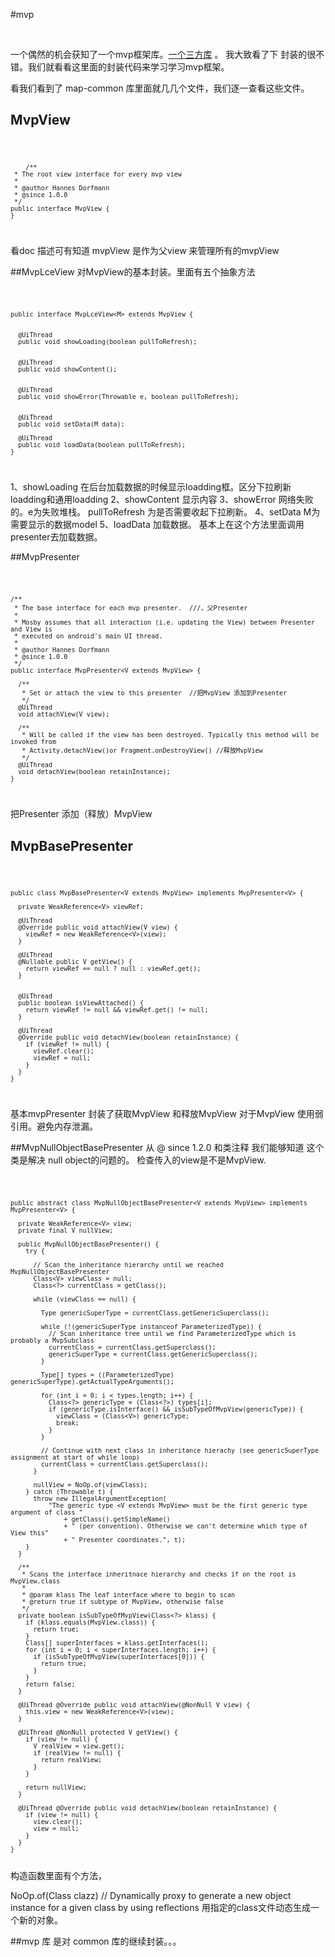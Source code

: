 #mvp

 <br>

一个偶然的机会获知了一个mvp框架库。[一个三方库](https://github.com/sockeqwe/mosby) 。 我大致看了下 封装的很不错。我们就看看这里面的封装代码来学习学习mvp框架。

  看我们看到了 map-common 库里面就几几个文件，我们逐一查看这些文件。

## MvpView
<code>

		/**
	 * The root view interface for every mvp view
	 *
	 * @author Hannes Dorfmann
	 * @since 1.0.0
	 */
	public interface MvpView {
	}

</code>

看doc 描述可有知道 mvpView 是作为父view 来管理所有的mvpView

##MvpLceView
对MvpView的基本封装。里面有五个抽象方法

<code> 

	public interface MvpLceView<M> extends MvpView {

	 
	  @UiThread
	  public void showLoading(boolean pullToRefresh);

	 
	  @UiThread
	  public void showContent();

	 
	  @UiThread
	  public void showError(Throwable e, boolean pullToRefresh);

	 
	  @UiThread
	  public void setData(M data);

	  @UiThread
	  public void loadData(boolean pullToRefresh);
	}

</code>

1、showLoading 在后台加载数据的时候显示loadding框。区分下拉刷新loadding和通用loadding
2、showContent 显示内容
3、showError 网络失败的。e为失败堆栈。 pullToRefresh 为是否需要收起下拉刷新。
4、setData M为需要显示的数据model
5、loadData 加载数据。 基本上在这个方法里面调用presenter去加载数据。


##MvpPresenter

<code>

	/**
	 * The base interface for each mvp presenter.  ///，父Presenter 
	 *
	 * Mosby assumes that all interaction (i.e. updating the View) between Presenter and View is
	 * executed on android's main UI thread.
	 *
	 * @author Hannes Dorfmann
	 * @since 1.0.0
	 */
	public interface MvpPresenter<V extends MvpView> {

	  /**
	   * Set or attach the view to this presenter  //把MvpView 添加到Presenter 
	   */
	  @UiThread
	  void attachView(V view);

	  /**
	   * Will be called if the view has been destroyed. Typically this method will be invoked from
	   * Activity.detachView()or Fragment.onDestroyView() //释放MvpView  
	   */
	  @UiThread
	  void detachView(boolean retainInstance);
	}	

</code>

把Presenter  添加（释放）MvpView

## MvpBasePresenter

<code> 


	public class MvpBasePresenter<V extends MvpView> implements MvpPresenter<V> {

	  private WeakReference<V> viewRef;

	  @UiThread
	  @Override public void attachView(V view) {
	    viewRef = new WeakReference<V>(view);
	  }

	  @UiThread
	  @Nullable public V getView() {
	    return viewRef == null ? null : viewRef.get();
	  }


	  @UiThread
	  public boolean isViewAttached() {
	    return viewRef != null && viewRef.get() != null;
	  }

	  @UiThread
	  @Override public void detachView(boolean retainInstance) {
	    if (viewRef != null) {
	      viewRef.clear();
	      viewRef = null;
	    }
	  }
	}

</code>

基本mvpPresenter 封装了获取MvpView 和释放MvpView   对于MvpView 使用弱引用。避免内存泄漏。


##MvpNullObjectBasePresenter 
从 @ since 1.2.0  和类注释 我们能够知道 这个类是解决 null object的问题的。
检查传入的view是不是MvpView. 



<code>

	public abstract class MvpNullObjectBasePresenter<V extends MvpView> implements MvpPresenter<V> {

	  private WeakReference<V> view;
	  private final V nullView;

	  public MvpNullObjectBasePresenter() {
	    try {

	      // Scan the inheritance hierarchy until we reached MvpNullObjectBasePresenter
	      Class<V> viewClass = null;
	      Class<?> currentClass = getClass();

	      while (viewClass == null) {

	        Type genericSuperType = currentClass.getGenericSuperclass();

	        while (!(genericSuperType instanceof ParameterizedType)) {
	          // Scan inheritance tree until we find ParameterizedType which is probably a MvpSubclass
	          currentClass = currentClass.getSuperclass();
	          genericSuperType = currentClass.getGenericSuperclass();
	        }

	        Type[] types = ((ParameterizedType) genericSuperType).getActualTypeArguments();

	        for (int i = 0; i < types.length; i++) {
	          Class<?> genericType = (Class<?>) types[i];
	          if (genericType.isInterface() && isSubTypeOfMvpView(genericType)) {
	            viewClass = (Class<V>) genericType;
	            break;
	          }
	        }

	        // Continue with next class in inheritance hierachy (see genericSuperType assignment at start of while loop)
	        currentClass = currentClass.getSuperclass();
	      }

	      nullView = NoOp.of(viewClass);
	    } catch (Throwable t) {
	      throw new IllegalArgumentException(
	          "The generic type <V extends MvpView> must be the first generic type argument of class "
	              + getClass().getSimpleName()
	              + " (per convention). Otherwise we can't determine which type of View this"
	              + " Presenter coordinates.", t);
	    }
	  }

	  /**
	   * Scans the interface inheritnace hierarchy and checks if on the root is MvpView.class
	   *
	   * @param klass The leaf interface where to begin to scan
	   * @return true if subtype of MvpView, otherwise false
	   */
	  private boolean isSubTypeOfMvpView(Class<?> klass) {
	    if (klass.equals(MvpView.class)) {
	      return true;
	    }
	    Class[] superInterfaces = klass.getInterfaces();
	    for (int i = 0; i < superInterfaces.length; i++) {
	      if (isSubTypeOfMvpView(superInterfaces[0])) {
	        return true;
	      }
	    }
	    return false;
	  }

	  @UiThread @Override public void attachView(@NonNull V view) {
	    this.view = new WeakReference<V>(view);
	  }

	  @UiThread @NonNull protected V getView() {
	    if (view != null) {
	      V realView = view.get();
	      if (realView != null) {
	        return realView;
	      }
	    }

	    return nullView;
	  }

	  @UiThread @Override public void detachView(boolean retainInstance) {
	    if (view != null) {
	      view.clear();
	      view = null;
	    }
	  }
	}


</code>
构造函数里面有个方法，


NoOp.of(Class clazz) // Dynamically proxy to generate a new object instance for a given class by using reflections
用指定的class文件动态生成一个新的对象。


##mvp 库 是对 common 库的继续封装。。。